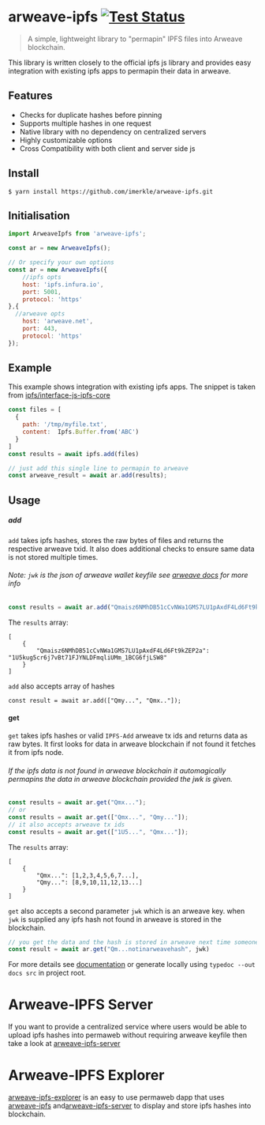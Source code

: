 # arweave-ipfs [![Test Status](https://github.com/imerkle/arweave-ipfs/workflows/CI/badge.svg)](https://github.com/imerkle/arweave-ipfs/actions)

> A simple, lightweight library to "permapin" IPFS files into Arweave blockchain.

This library is written closely to the official ipfs js library and provides easy integration with existing ipfs apps to permapin their data in arweave.

## Features 

- Checks for duplicate hashes before pinning 
- Supports multiple hashes in one request 
- Native library with no dependency on centralized servers 
- Highly customizable options
- Cross Compatibility with both client and server side js

## Install

```
$ yarn install https://github.com/imerkle/arweave-ipfs.git
```


## Initialisation

```js
import ArweaveIpfs from 'arweave-ipfs';

const ar = new ArweaveIpfs();

// Or specify your own options
const ar = new ArweaveIpfs({
    //ipfs opts
    host: 'ipfs.infura.io',
    port: 5001,
    protocol: 'https' 
},{
  //arweave opts
    host: 'arweave.net',
    port: 443,
    protocol: 'https'
});

```
## Example

This example shows integration with existing ipfs apps.
The snippet is taken from [ipfs/interface-js-ipfs-core](https://github.com/ipfs/interface-js-ipfs-core/blob/master/SPEC/FILES.md#add)

```js
const files = [
  {
    path: '/tmp/myfile.txt',
    content:  Ipfs.Buffer.from('ABC')
  }
]
const results = await ipfs.add(files)

// just add this single line to permapin to arweave
const arweave_result = await ar.add(results);
```
## Usage

##### add

`add` takes ipfs hashes, stores the raw bytes of files and returns the respective arweave txid. It also does additional checks to ensure same data is not stored multiple times.

###### Note: `jwk` is the json of arweave wallet keyfile see [arweave docs](https://github.com/ArweaveTeam/arweave-js#create-a-new-wallet-and-private-key) for more info

```js
const results = await ar.add("Qmaisz6NMhDB51cCvNWa1GMS7LU1pAxdF4Ld6Ft9kZEP2a", jwk);
```
The `results` array:
```
[
    {
        "Qmaisz6NMhDB51cCvNWa1GMS7LU1pAxdF4Ld6Ft9kZEP2a": "1U5kug5cr6j7vBt71FJYNLDFmqliUMm_1BCG6fjLSW8"
    }
]
```

`add` also accepts array of hashes
```
const result = await ar.add(["Qmy...", "Qmx.."]);
```

#### get

`get` takes ipfs hashes or valid `IPFS-Add` arweave tx ids and returns data as raw bytes.
It first looks for data in arweave blockchain if not found it fetches it from ipfs node.
###### If the ipfs data is not found in arweave blockchain it automagically permapins the data in arweave blockchain provided the jwk is given. 

```js
const results = await ar.get("Qmx...");
// or
const results = await ar.get(["Qmx...", "Qmy..."]);
// it also accepts arweave tx ids
const results = await ar.get(["1U5...", "Qmx..."]);

```

The `results` array:
```
[
    {
        "Qmx...": [1,2,3,4,5,6,7...],
        "Qmy...": [8,9,10,11,12,13...]
    }
]
```

`get` also accepts a second parameter `jwk` which is an arweave key. when `jwk` is supplied any ipfs hash not found in arweave is stored in the blockchain.

```js
// you get the data and the hash is stored in arweave next time someone tries to fetch it
const result = await ar.get("Qm...notinarweavehash", jwk)
```

For more details see [documentation](https://arweave.net/quKGogRQdoygnckHV0vj_oTfIIRjnn-fETBfQT9kWX4) or generate locally using `typedoc --out docs src` in project root.

# Arweave-IPFS Server

If you want to provide a centralized service where users would be able to upload ipfs hashes into permaweb without requiring arweave keyfile then take a look at [arweave-ipfs-server](https://github.com/imerkle/arweave-ipfs-server)

# Arweave-IPFS Explorer

[arweave-ipfs-explorer](https://github.com/imerkle/arweave-ipfs-explorer) is an easy to use permaweb dapp that uses [arweave-ipfs](https://github.com/imerkle/arweave-ipfs) and[arweave-ipfs-server](https://github.com/imerkle/arweave-ipfs-server) to display and store ipfs hashes into blockchain.
